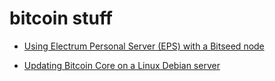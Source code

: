# bitcoin stuff

- [Using Electrum Personal Server (EPS) with a Bitseed node](eps.md)  

- [Updating Bitcoin Core on a Linux Debian server](update-bitcoin.md)  
